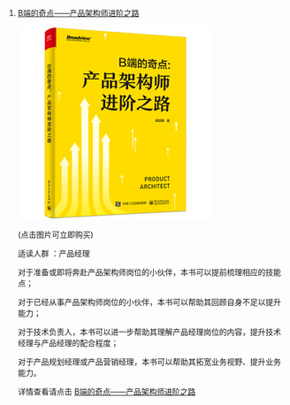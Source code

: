 1. [B端的奇点——产品架构师进阶之路](https://union-click.jd.com/jdc?e=&p=AyIGZRprFQATD1wcUhQyVlgNRQQlW1dCFFlQCxxKQgFHRE5XDVULR0UVABMPXBxSFB1LQglGa28YFmMSQTsVYAhhXWw4cV5RXQJsOHUOHjdUK1sUAxAGUxpYEgEiN1Uca15sEzdUK1sSAhcHUBxTEwYWA1IrXBULIgJWGlkWABEASRteHQAXA2UraxYyIjdVK1glQHxVAUlTFQBGAVETUhcHGgYCS1wcAhUEXRIIFAQUVAUbWiUAEwZREg%3D%3D)

    [![](img/3.jpg)](https://union-click.jd.com/jdc?e=&p=AyIGZRprFQATD1wcUhQyVlgNRQQlW1dCFFlQCxxKQgFHRE5XDVULR0UVABMPXBxSFB1LQglGa28YFmMSQTsVYAhhXWw4cV5RXQJsOHUOHjdUK1sUAxAGUxpYEgEiN1Uca15sEzdUK1sSAhcHUBxTEwYWA1IrXBULIgJWGlkWABEASRteHQAXA2UraxYyIjdVK1glQHxVAUlTFQBGAVETUhcHGgYCS1wcAhUEXRIIFAQUVAUbWiUAEwZREg%3D%3D)

    (点击图片可立即购买)

   适读人群 ：产品经理

   对于准备或即将奔赴产品架构师岗位的小伙伴，本书可以提前梳理相应的技能点；

   对于已经从事产品架构师岗位的小伙伴，本书可以帮助其回顾自身不足以提升能力；

   对于技术负责人，本书可以进一步帮助其理解产品经理岗位的内容，提升技术经理与产品经理的配合程度；

   对于产品规划经理或产品营销经理，本书可以帮助其拓宽业务视野、提升业务能力。

   详情查看请点击 [B端的奇点——产品架构师进阶之路](1.md)